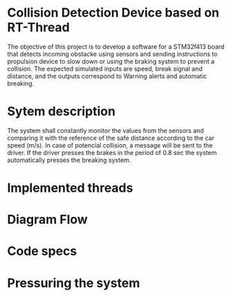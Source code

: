 # Collision Detection Device based on RT-Thread 

The objective of this project is to develop a software for a STM32f413 board that detects incoming obstacke using sensors and sending instructions to propulsion device to slow down or using the braking system to prevent a collision. 
The expected simulated inputs are speed, break signal and distance, and the outputs correspond to Warning alerts and automatic breaking. 

# Sytem description
The system shall constantly monitor the values from the sensors and comparing it with the reference of the safe distance according to the car speed (m/s). In case of potencial collision, a message will be sent to the driver. If the driver presses the brakes in the period of 0.8 sec the system automatically presses the breaking system. 

# Implemented threads

# Diagram Flow

# Code specs

# Pressuring the system
